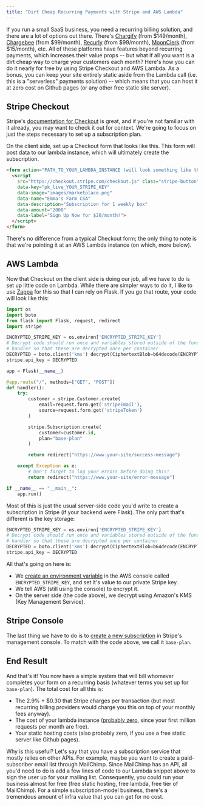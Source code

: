 ```yaml
---
title: "Dirt Cheap Recurring Payments with Stripe and AWS Lambda"
---
```


If you run a small SaaS business, you need a recurring billing solution, and there are a lot of options out there. There's [Chargify](https://www.chargify.com/pricing/) (from $149/month), [Chargebee](https://www.chargebee.com/pricing/) (from $99/month), [Recurly](https://recurly.com/pricing/) (from $99/month), [MoonClerk](https://www.moonclerk.com/pricing/) (from $15/month), etc. All of these platforms have features beyond recurring payments, which increases their value props -- but what if all you want is a dirt cheap way to charge your customers each month? Here's how you can do it nearly for free by using Stripe Checkout and AWS Lambda. As a bonus, you can keep your site entirely static aside from the Lambda call (i.e. this is a "serverless" payments solution) -- which means that you can host it at zero cost on Github pages (or any other free static site server).

## Stripe Checkout

Stripe's [documentation for Checkout](https://stripe.com/docs/checkout/tutorial) is great, and if you're not familiar with it already, you may want to check it out for context. We're going to focus on just the steps necessary to set up a subscription plan.

On the client side, set up a Checkout form that looks like this. This form will post data to our lambda instance, which will ultimately create the subscription.

```html
<form action="PATH_TO_YOUR_LAMBDA_INSTANCE (will look something like this: https://123123123123.execute-api.us-west-2.amazonaws.com/production" method="POST">
  <script
    src="https://checkout.stripe.com/checkout.js" class="stripe-button"
    data-key="pk_live_YOUR_STRIPE_KEY"
    data-image="images/marketplace.png"
    data-name="Emma's Farm CSA"
    data-description="Subscription for 1 weekly box"
    data-amount="2000"
    data-label="Sign Up Now for $20/month!">
  </script>
</form>
```

There's no difference from a typical Checkout form; the only thing to note is that we're pointing it at an AWS Lambda instance (on which, more below).

## AWS Lambda

Now that Checkout on the client side is doing our job, all we have to do is set up little code on Lambda. While there are simpler ways to do it, I like to use [Zappa](https://github.com/Miserlou/Zappa) for this so that I can rely on Flask. If you go that route, your code will look like this:

```python
import os
import boto
from flask import Flask, request, redirect
import stripe

ENCRYPTED_STRIPE_KEY = os.environ['ENCRYPTED_STRIPE_KEY']
# Decrypt code should run once and variables stored outside of the function
# handler so that these are decrypted once per container
DECRYPTED = boto.client('kms') decrypt(CiphertextBlob=b64decode(ENCRYPTED_STRIPE_KEY))['Plaintext']
stripe.api_key = DECRYPTED

app = Flask(__name__)

@app.route("/", methods=["GET", "POST"])
def handler():
    try:
        customer = stripe.Customer.create(
            email=request.form.get('stripeEmail'),
            source=request.form.get('stripeToken')
        )

        stripe.Subscription.create(
            customer=customer.id,
            plan="base-plan"
        )

        return redirect("https://www.your-site/success-message")

    except Exception as e:
        # Don't forget to log your errors before doing this!
        return redirect("https://www.your-site/error-message")

if __name__ == "__main__":
    app.run()
```

Most of this is just the usual server-side code you'd write to create a subscription in Stripe (if your backend were Flask). The only part that's different is the key storage:

```python
ENCRYPTED_STRIPE_KEY = os.environ['ENCRYPTED_STRIPE_KEY']
# Decrypt code should run once and variables stored outside of the function
# handler so that these are decrypted once per container
DECRYPTED = boto.client('kms') decrypt(CiphertextBlob=b64decode(ENCRYPTED_STRIPE_KEY))['Plaintext']
stripe.api_key = DECRYPTED
```

All that's going on here is:

* We [create an environment variable](http://docs.aws.amazon.com/lambda/latest/dg/env_variables.html) in the AWS console called `ENCRYPTED_STRIPE_KEY`, and set it's value to our private Stripe key.
* We tell AWS (still using the console) to encrypt it.
* On the server side (the code above), we decrypt using Amazon's KMS (Key Management Service).

## Stripe Console

The last thing we have to do is to [create a new subscription](https://stripe.com/docs/subscriptions/quickstart) in Stripe's management console. To match with the code above, we call it `base-plan`.

## End Result

And that's it! You now have a simple system that will bill whomever completes your form on a recurring basis (whatever terms you set up for `base-plan`). The total cost for all this is:

* The 2.9% + \$0.30 that Stripe charges per transaction (but most recurring billing providers would charge you this on top of your monthly fees anyway).
* The cost of your lambda instance ([probably zero](https://aws.amazon.com/lambda/pricing/), since your first million requests per month are free).
* Your static hosting costs (also probably zero, if you use a free static server like Github pages).

Why is this useful? Let's say that you have a subscription service that mostly relies on other APIs. For example, maybe you want to create a paid-subscriber email list through MailChimp. Since MailChimp has an API, all you'd need to do is add a few lines of code to our Lambda snippet above to sign the user up for your mailing list. Consequently, you could run your business almost for free (free static hosting, free lambda, free tier of MailChimp). For a simple
subscription-model business, there's a tremendous amount of infra value that you can get for no cost.
